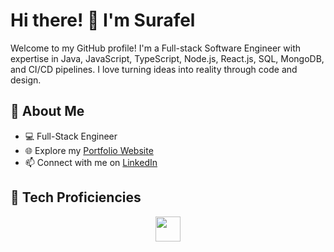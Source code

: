 # Hi there! 👋 I'm Surafel

Welcome to my GitHub profile! I'm a Full-stack Software Engineer with expertise in Java, JavaScript, TypeScript, Node.js, React.js, SQL, MongoDB, and CI/CD pipelines. I love turning ideas into reality through code and design.

## 🚀 About Me

- 💻 Full-Stack Engineer
- 🌐 Explore my [Portfolio Website](https://suraffy.netlify.app)
- 📫 Connect with me on [LinkedIn](https://www.linkedin.com/in/surafel-araya)

## 🔧 Tech Proficiencies

<div align="center">
  <a href="https://skillicons.dev">
    <img src="https://skillicons.dev/icons?i=java,js,ts,nodejs,express,react,css,html,tailwind,bootstrap,mysql,postgres,mongodb,linux,docker,postman,git,github,figma,xd&perline=20" height="40px" />
  </a>
</div>

